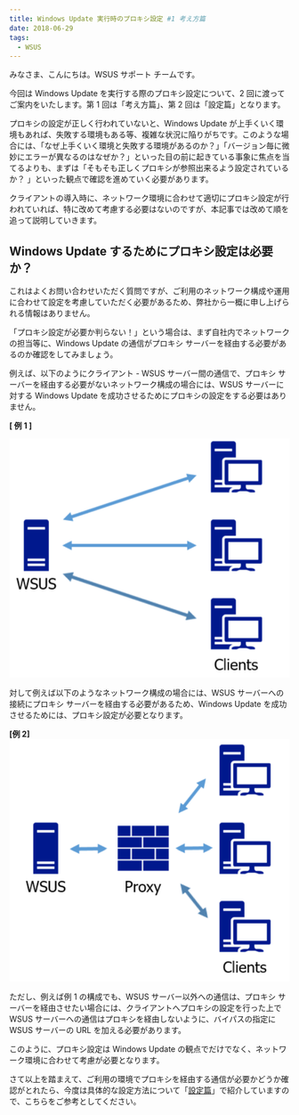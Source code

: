 ```yaml
---
title: Windows Update 実行時のプロキシ設定 #1 考え方篇
date: 2018-06-29
tags:
  - WSUS
---
```


みなさま、こんにちは。WSUS サポート チームです。

今回は Windows Update を実行する際のプロキシ設定について、2 回に渡ってご案内をいたします。第 1 回は「考え方篇」、第 2 回は「設定篇」となります。



プロキシの設定が正しく行われていないと、Windows Update が上手くいく環境もあれば、失敗する環境もある等、複雑な状況に陥りがちです。このような場合には、「なぜ上手くいく環境と失敗する環境があるのか？」「バージョン毎に微妙にエラーが異なるのはなぜか？」といった目の前に起きている事象に焦点を当てるよりも、まずは「そもそも正しくプロキシが参照出来るよう設定されているか？ 」といった観点で確認を進めていく必要があります。

クライアントの導入時に、ネットワーク環境に合わせて適切にプロキシ設定が行われていれば、特に改めて考慮する必要はないのですが、本記事では改めて順を追って説明していきます。



## Windows Update するためにプロキシ設定は必要か？  

これはよくお問い合わせいただく質問ですが、ご利用のネットワーク構成や運用に合わせて設定を考慮していただく必要があるため、弊社から一概に申し上げられる情報はありません。  

「プロキシ設定が必要か判らない！」という場合は、まず自社内でネットワークの担当等に、Windows Update の通信がプロキシ サーバーを経由する必要があるのか確認をしてみましょう。  

例えば、以下のようにクライアント - WSUS サーバー間の通信で、プロキシ サーバーを経由する必要がないネットワーク構成の場合には、WSUS サーバーに対する Windows Update を成功させるためにプロキシの設定をする必要はありません。  
  
**[ 例 1 ]**  

![](2018-06-29_01/2018-06-29_01_1.png)  

対して例えば以下のようなネットワーク構成の場合には、WSUS サーバーへの接続にプロキシ サーバーを経由する必要があるため、Windows Update を成功させるためには、プロキシ設定が必要となります。  


**[例 2]**  
![](2018-06-29_01/2018-06-29_01_2.png)  


ただし、例えば例 1 の構成でも、WSUS サーバー以外への通信は、プロキシ サーバーを経由させたい場合には、クライアントへプロキシの設定を行った上で WSUS サーバーへの通信はプロキシを経由しないように、バイパスの指定に WSUS サーバーの URL を加える必要があります。

このように、プロキシ設定は Windows Update の観点でだけでなく、ネットワーク環境に合わせて考慮が必要となります。

さて以上を踏まえて、ご利用の環境でプロキシを経由する通信が必要かどうか確認がとれたら、今度は具体的な設定方法について「[設定篇](https://docs.microsoft.com/ja-jp/archive/blogs/jpwsus/wu-proxy2)」で紹介していますので、こちらをご参考としてください。  
